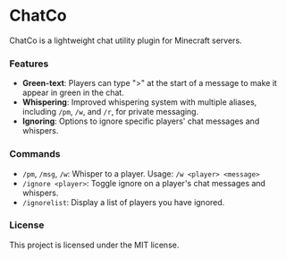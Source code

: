 # ChatCo

ChatCo is a lightweight chat utility plugin for Minecraft servers.

### Features

- **Green-text**: Players can type ">" at the start of a message to make it appear in green in the chat.
- **Whispering**: Improved whispering system with multiple aliases, including `/pm`, `/w`, and `/r`, for private messaging.
- **Ignoring**: Options to ignore specific players' chat messages and whispers.

### Commands

- `/pm`, `/msg`, `/w`: Whisper to a player. Usage: `/w <player> <message>`
- `/ignore <player>`: Toggle ignore on a player's chat messages and whispers.
- `/ignorelist`: Display a list of players you have ignored.

### License

This project is licensed under the MIT license.
